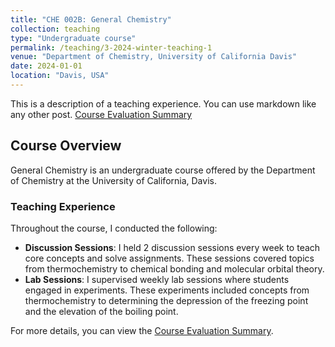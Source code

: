 ```yaml
---
title: "CHE 002B: General Chemistry"
collection: teaching
type: "Undergraduate course"
permalink: /teaching/3-2024-winter-teaching-1
venue: "Department of Chemistry, University of California Davis"
date: 2024-01-01
location: "Davis, USA"
---
```


This is a description of a teaching experience. You can use markdown like any other post. <a href="/files/che002b_winter_2024.pdf" target="_blank"><span style="font-size: 100%;">Course Evaluation Summary</span></a>

## Course Overview

General Chemistry is an undergraduate course offered by the Department of Chemistry at the University of California, Davis.

### Teaching Experience

Throughout the course, I conducted the following:

- **Discussion Sessions**: I held 2 discussion sessions every week to teach core concepts and solve assignments. These sessions covered topics from thermochemistry to chemical bonding and molecular orbital theory.
- **Lab Sessions**: I supervised weekly lab sessions where students engaged in experiments. These experiments included concepts from thermochemistry to determining the depression of the freezing point and the elevation of the boiling point.

For more details, you can view the [Course Evaluation Summary](/files/che002b_winter_2024.pdf).
